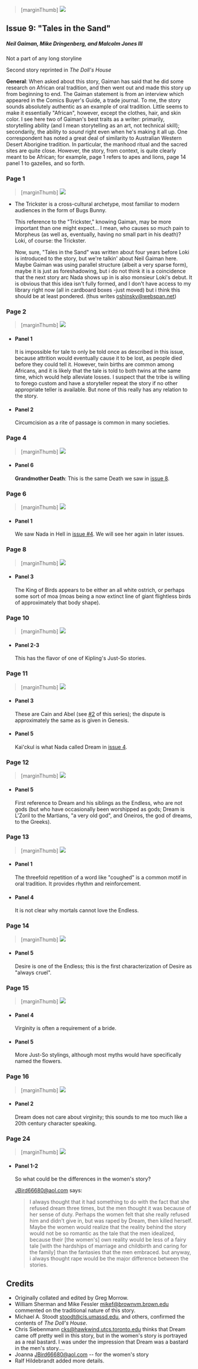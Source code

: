 > [marginThumb] ![](thumbnails/sandman.09/page00.jpg)

## Issue 9: "Tales in the Sand"

##### Neil Gaiman, Mike Dringenberg, and Malcolm Jones III

Not a part of any long storyline

Second story reprinted in _The Doll's House_

**General**: When asked about this story, Gaiman has said that he did some research on African oral tradition, and then went out and made this story up from beginning to end. The Gaiman statement is from an interview which appeared in the Comics Buyer's Guide, a trade journal. To me, the story sounds absolutely authentic as an example of oral tradition. Little seems to make it essentially "African", however, except the clothes, hair, and skin color. I see here two of Gaiman's best traits as a writer: primarily, storytelling ability (and I mean storytelling as an art, not technical skill); secondarily, the ability to _sound_ right even when he's making it all up. One correspondent has noted a great deal of similarity to Australian Western Desert Aborigine tradition. In particular, the manhood ritual and the sacred sites are quite close. However, the story, from context, is quite clearly meant to be African; for example, page 1 refers to apes and lions, page 14 panel 1 to gazelles, and so forth.

### Page 1

> [marginThumb] ![](thumbnails/sandman.09/page01.jpg)

- The Trickster is a cross-cultural archetype, most familiar to modern audiences in the form of Bugs Bunny.

  This reference to the "Trickster," knowing Gaiman, may be more important than one might expect... I mean, who causes so much pain to Morpheus (as well as, eventually, having no small part in his death)? Loki, of course: the Trickster.

  Now, sure, "Tales in the Sand" was written about four years before Loki is introduced to the story, but we're talkin' about Neil Gaiman here. Maybe Gaiman was using parallel structure (albeit a very sparse form), maybe it is just as foreshadowing, but i do not think it is a coincidence that the next story arc Nada shows up in is also monsieur Loki's debut. It is obvious that this idea isn't fully formed, and I don't have access to my library right now (all in cardboard boxes -just moved) but i think this should be at least pondered. (thus writes oshinsky@webspan.net)

### Page 2

> [marginThumb] ![](thumbnails/sandman.09/page02.jpg)

- #### Panel 1

  It is impossible for tale to only be told once as described in this issue, because attrition would eventually cause it to be lost, as people died before they could tell it. However, twin births are common among Africans, and it is likely that the tale is told to both twins at the same time, which would help alleviate losses. I suspect that the tribe is willing to forego custom and have a storyteller repeat the story if no other appropriate teller is available. But none of this really has any relation to the story.

- #### Panel 2

  Circumcision as a rite of passage is common in many societies.

### Page 4

> [marginThumb] ![](thumbnails/sandman.09/page04.jpg)

- #### Panel 6

  **Grandmother Death**: This is the same Death we saw in [issue 8](sandman.08.md).

### Page 6

> [marginThumb] ![](thumbnails/sandman.09/page06.jpg)

- #### Panel 1

  We saw Nada in Hell in [issue #4](sandman.04.md). We will see her again in later issues.

### Page 8

> [marginThumb] ![](thumbnails/sandman.09/page08.jpg)

- #### Panel 3

  The King of Birds appears to be either an all white ostrich, or perhaps some sort of moa (moas being a now extinct line of giant flightless birds of approximately that body shape).

### Page 10

> [marginThumb] ![](thumbnails/sandman.09/page10.jpg)

- #### Panel 2-3

  This has the flavor of one of Kipling's Just-So stories.

### Page 11

> [marginThumb] ![](thumbnails/sandman.09/page11.jpg)

- #### Panel 3

  These are Cain and Abel (see [#2](sandman.02.md) of this series); the dispute is approximately the same as is given in Genesis.

- #### Panel 5

  Kai'ckul is what Nada called Dream in [issue 4](sandman.04.md).

### Page 12

> [marginThumb] ![](thumbnails/sandman.09/page12.jpg)

- #### Panel 5

  First reference to Dream and his siblings as the Endless, who are not gods (but who have occasionally been worshipped as gods; Dream is L'Zoril to the Martians, "a very old god", and Oneiros, the god of dreams, to the Greeks).

### Page 13

> [marginThumb] ![](thumbnails/sandman.09/page13.jpg)

- #### Panel 1

  The threefold repetition of a word like "coughed" is a common motif in oral tradition. It provides rhythm and reinforcement.

- #### Panel 4

  It is not clear why mortals cannot love the Endless.

### Page 14

> [marginThumb] ![](thumbnails/sandman.09/page14.jpg)

- #### Panel 5

  Desire is one of the Endless; this is the first characterization of Desire as "always cruel".

### Page 15

> [marginThumb] ![](thumbnails/sandman.09/page15.jpg)

- #### Panel 4

  Virginity is often a requirement of a bride.

- #### Panel 5

  More Just-So stylings, although most myths would have specifically named the flowers.

### Page 16

> [marginThumb] ![](thumbnails/sandman.09/page16.jpg)

- #### Panel 2

  Dream does not care about virginity; this sounds to me too much like a 20th century character speaking.

### Page 24

> [marginThumb] ![](thumbnails/sandman.09/page24.jpg)

- #### Panel 1-2

  So what could be the differences in the women's story?

  <JBird66680@aol.com> says:

  > I always thought that it had something to do with the fact that she refused dream three times, but the men thought it was because of her sense of duty.
  > Perhaps the women felt that she really refused him and didn't give in, but was raped by Dream, then killed herself. Maybe the women would realize that the reality behind the story would not be so romantic as the tale that the men idealized, because their [the women's] own reality would be less of a fairy tale [with the hardships of marriage and childbirth and caring for the family] than the fantasies that the men embraced. but anyway, i always thought rape would be the major difference between the stories.

## Credits

- Originally collated and edited by Greg Morrow.
- William Sherman and Mike Fessler <mikef@brownvm.brown.edu> commented on the traditional nature of this story.
- Michael A. Stoodt <stoodt@cis.umassd.edu>, and others, confirmed the contents of _The Doll's House_.
- Chris Siebenmann <cks@hawkwind.utcs.toronto.edu> thinks that Dream came off pretty well in this story, but in the women's story is portrayed as a real bastard. I was under the impression that Dream was a bastard in the men's story....
- Joanna <JBird66680@aol.com> -- for the women's story
- Ralf Hildebrandt added more details.
